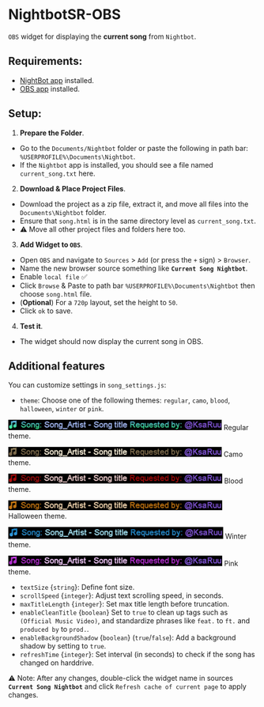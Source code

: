# NightbotSR-OBS
 `OBS` widget for displaying the __current song__ from `Nightbot`.

## Requirements:
  - [NightBot app](https://docs.nightbot.tv/app) installed.
  - [OBS app](https://obsproject.com/download) installed.

## Setup: 
1. **Prepare the Folder**.
  - Go to the `Documents/Nightbot` folder or paste the following in path bar: `%USERPROFILE%\Documents\Nightbot`.
  - If the `Nightbot` app is installed, you should see a file named `current_song.txt` here.
2. **Download & Place Project Files**.
  - Download the project as a zip file, extract it, and move all files into the `Documents\Nightbot` folder.
  - Ensure that `song.html` is in the same directory level as `current_song.txt`.
  - ⚠️ Move all other project files and folders here too.
3. **Add Widget to `OBS`**.
  - Open `OBS` and navigate to `Sources` > `Add` (or press the `+` sign) > `Browser`.
  - Name the new browser source something like **`Current Song Nightbot`**.
  - Enable `local file` ✅
  - Click `Browse` & Paste to path bar `%USERPROFILE%\Documents\Nightbot` then choose `song.html` file.
  - (__Optional__) For a `720p` layout, set the height to `50`.
  - Click `ok` to save.
4. **Test it**.
  - The widget should now display the current song in OBS.
## Additional features
  You can customize settings in `song_settings.js`:

- `theme`: Choose one of the following themes: `regular`, `camo`, `blood`, `halloween`, `winter` or `pink`.

![Regular](screenshots/theme_regular.png) Regular theme.

![Camo theme](screenshots/theme_camo.png) Camo theme.

![Blood theme](screenshots/theme_blood.png) Blood theme.

![Halloween theme](screenshots/theme_halloween.png) Halloween theme.

![Winter theme](screenshots/theme_winter.png) Winter theme.

![Pink theme](screenshots/theme_pink.png) Pink theme.
- `textSize` {`string`}: Define font size.
- `scrollSpeed` {`integer`}: Adjust text scrolling speed, in seconds.
- `maxTitleLength` {`integer`}: Set max title length before truncation.
- `enableCleanTitle` {`boolean`} Set to `true` to clean up tags such as `(Official Music Video)`, and standardize phrases like `feat.` to `ft.` and `produced by` to `prod.`.
- `enableBackgroundShadow` {`boolean`} (`true`/`false`): Add a background shadow by setting to `true`.
- `refreshTime` {`integer`}: Set interval (in seconds) to check if the song has changed on harddrive.

⚠️ Note: After any changes, double-click the widget name in sources **`Current Song Nightbot`** and click `Refresh cache of current page` to apply changes.
